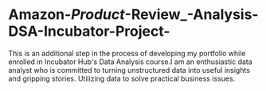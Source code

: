 # Amazon-_Product_-Review_-Analysis-DSA-Incubator-Project-
This is an additional step in the process of developing my portfolio while enrolled in Incubator Hub's Data Analysis course.I am an enthusiastic data analyst who is committed to turning unstructured data into useful insights and gripping stories. Utilizing data to solve practical business issues. 
